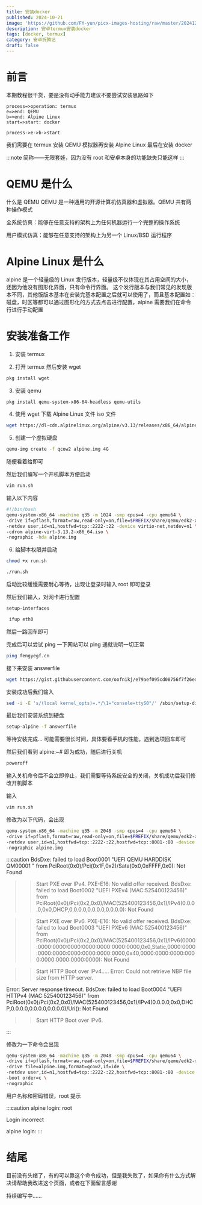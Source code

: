 ```yaml
---
title: 安装docker
published: 2024-10-21
image: 'https://github.com/FY-yun/picx-images-hosting/raw/master/20241217/docker.6ikclxtv5n.webp'
description: 安卓termux安装docker
tags: [docker, termux]
category: 安卓折腾记
draft: false
---
```


# 前言

本期教程很干货，要是没有动手能力建议不要尝试安装思路如下

```flow
process=>operation: termux
e=>end: QEMU
b=>end: Alpine Linux
start=>start: docker

process->e->b->start
```

我们需要在 termux 安装 QEMU 模拟器再安装 Alpine Linux 最后在安装 docker

:::note
简称——无限套娃，因为没有 root 和安卓本身的功能缺失只能这样
:::

# QEMU 是什么

什么是 QEMU
QEMU 是一种通用的开源计算机仿真器和虚拟器。QEMU 共有两种操作模式

全系统仿真：能够在任意支持的架构上为任何机器运行一个完整的操作系统

用户模式仿真：能够在任意支持的架构上为另一个 Linux/BSD 运行程序

# Alpine Linux 是什么

alpine 是一个轻量级的 Linux 发行版本，轻量级不仅体现在其占用空间的大小，还因为他没有图形化界面，只有命令行界面。 这个发行版本与我们常见的发现版本不同，其他版版本基本在安装完基本配置之后就可以使用了，而且基本配置如：磁盘，时区等都可以通过图形化的方式去点击进行配置，alpine 需要我们在命令行进行手动配置

# 安装准备工作

1. 安装 termux

2. 打开 termux 然后安装 wget

```bash
pkg install wget
```

3. 安装 qemu

```bash
pkg install qemu-system-x86-64-headless qemu-utils
```

4. 使用 wget 下载 Alpine Linux 文件 iso 文件

```bash
wget https://dl-cdn.alpinelinux.org/alpine/v3.13/releases/x86_64/alpine-virt-3.13.2-x86_64.iso
```

5. 创建一个虚拟硬盘

```bash
qemu-img create -f qcow2 alpine.img 4G
```

随便看着给即可

然后我们编写一个开机脚本方便启动

```bash
vim run.sh
```

输入以下内容

```bash
#!/bin/bash
qemu-system-x86_64 -machine q35 -m 1024 -smp cpus=4 -cpu qemu64 \
-drive if=pflash,format=raw,read-only=on,file=$PREFIX/share/qemu/edk2-x86_64-code.fd \
-netdev user,id=n1,hostfwd=tcp::2222-:22 -device virtio-net,netdev=n1 \
-cdrom alpine-virt-3.13.2-x86_64.iso \
-nographic -hda alpine.img
```

6. 给脚本权限并启动

```bash
chmod +x run.sh
```

```bash
./run.sh
```

启动比较缓慢需要耐心等待，出现让登录时输入 root 即可登录

然后我们输入，对网卡进行配置

```bash
setup-interfaces
```

```bash
 ifup eth0
```

然后一路回车即可

完成后可以尝试 ping 一下网站可以 ping 通就说明一切正常

```bash
ping fengyegf.cn
```

接下来安装 answerfile

```bash
wget https://gist.githubusercontent.com/oofnikj/e79aef095cd08756f7f26ed244355d62/raw/answerfile
```

安装成功后我们输入

```bash
sed -i -E 's/(local kernel_opts)=.*/\1="console=ttyS0"/' /sbin/setup-disk
```

最后我们安装系统到硬盘

```bash
setup-alpine -f answerfile
```

等待安装完成... 可能需要很长时间，具体要看手机的性能，遇到选项回车即可

然后我们看到 alpine:~# 即为成功，随后进行关机

```bash
poweroff
```

输入关机命令后不会立即停止，我们需要等待系统安全的关闭，关机成功后我们修改开机脚本

输入

```bash
vim run.sh
```

修改为以下代码，会出现

```bash
qemu-system-x86_64 -machine q35 -m 2048 -smp cpus=4 -cpu qemu64 \
-drive if=pflash,format=raw,read-only=on,file=$PREFIX/share/qemu/edk2-x86_64-code.fd \
-netdev user,id=n1,hostfwd=tcp::2222-:22,hostfwd=tcp::8081-:80 -device virtio-net,netdev=n1 \
-nographic alpine.img
```

:::caution
BdsDxe: failed to load Boot0001 "UEFI QEMU HARDDISK QM00001 " from PciRoot(0x0)/Pci(0x1F,0x2)/Sata(0x0,0xFFFF,0x0): Not Found

> > Start PXE over IPv4.
> > PXE-E16: No valid offer received.
> > BdsDxe: failed to load Boot0002 "UEFI PXEv4 (MAC:525400123456)" from PciRoot(0x0)/Pci(0x2,0x0)/MAC(525400123456,0x1)/IPv4(0.0.0.0,0x0,DHCP,0.0.0.0,0.0.0.0,0.0.0.0): Not Found

> > Start PXE over IPv6.
> > PXE-E16: No valid offer received.
> > BdsDxe: failed to load Boot0003 "UEFI PXEv6 (MAC:525400123456)" from PciRoot(0x0)/Pci(0x2,0x0)/MAC(525400123456,0x1)/IPv6(0000:0000:0000:0000:0000:0000:0000:0000,0x0,Static,0000:0000:0000:0000:0000:0000:0000:0000,0x40,0000:0000:0000:0000:0000:0000:0000:0000): Not Found

> > Start HTTP Boot over IPv4.....
> > Error: Could not retrieve NBP file size from HTTP server.

Error: Server response timeout.
BdsDxe: failed to load Boot0004 "UEFI HTTPv4 (MAC:525400123456)" from PciRoot(0x0)/Pci(0x2,0x0)/MAC(525400123456,0x1)/IPv4(0.0.0.0,0x0,DHCP,0.0.0.0,0.0.0.0,0.0.0.0)/Uri(): Not Found

> > Start HTTP Boot over IPv6.

:::

修改为一下命令会出现

```bash
qemu-system-x86_64 -machine q35 -m 2048 -smp cpus=4 -cpu qemu64 \
-drive if=pflash,format=raw,read-only=on,file=$PREFIX/share/qemu/edk2-x86_64-code.fd \
-drive file=alpine.img,format=qcow2,if=ide \
-netdev user,id=n1,hostfwd=tcp::2222-:22,hostfwd=tcp::8081-:80 -device virtio-net,netdev=n1 \
-boot order=c \
-nographic
```

用户名称和密码错误，root 提示

:::caution
alpine login: root

Login incorrect

alpine login:
:::
# 结尾
目前没有头绪了，有的可以靠这个命令成功，但是我失败了，如果你有什么方式解决请帮助我改进这个页面，或者在下面留言感谢

持续编写中......
